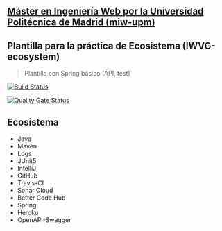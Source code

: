 ## [Máster en Ingeniería Web por la Universidad Politécnica de Madrid (miw-upm)](http://miw.etsisi.upm.es)
## Plantilla para la práctica de Ecosistema (IWVG-ecosystem)
> Plantilla con Spring básico (API, test) 

[![Build Status](https://app.travis-ci.com/roddxns/ecosystem-demo.svg?branch=develop)](https://app.travis-ci.com/roddxns/ecosystem-demo)

[![Quality Gate Status](https://sonarcloud.io/api/project_badges/measure?project=ecosystem-demo&metric=alert_status)](https://sonarcloud.io/dashboard?id=ecosystem-demo)


## Ecosistema
* Java
* Maven
* Logs
* JUnit5
* IntelliJ
* GitHub
* Travis-CI
* Sonar Cloud
* Better Code Hub
* Spring
* Heroku
* OpenAPI-Swagger
